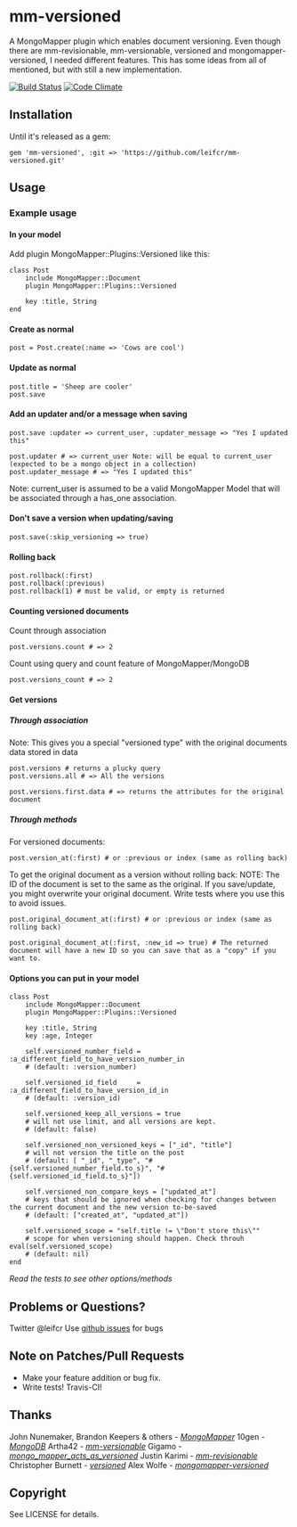 mm-versioned
============
A MongoMapper plugin which enables document versioning.
Even though there are mm-revisionable, mm-versionable, versioned and mongomapper-versioned, I needed different features.
This has some ideas from all of mentioned, but with still a new implementation.

[![Build Status](https://secure.travis-ci.org/leifcr/mm-versioned.png)](http://travis-ci.org/leifcr/mm-versioned) [![Code Climate](https://codeclimate.com/badge.png)](https://codeclimate.com/github/leifcr/mm-versioned)


Installation
------------------------------------

Until it's released as a gem:

    gem 'mm-versioned', :git => 'https://github.com/leifcr/mm-versioned.git'


Usage
------------------------------------

### Example usage

#### In your model
Add plugin MongoMapper::Plugins::Versioned like this:

    class Post
        include MongoMapper::Document
        plugin MongoMapper::Plugins::Versioned

        key :title, String
    end

#### Create as normal

    post = Post.create(:name => 'Cows are cool')

#### Update as normal

    post.title = 'Sheep are cooler'
    post.save

#### Add an updater and/or a message when saving

    post.save :updater => current_user, :updater_message => "Yes I updated this"

    post.updater # => current_user Note: will be equal to current_user (expected to be a mongo object in a collection)
    post.updater_message # => "Yes I updated this"

Note: current_user is assumed to be a valid MongoMapper Model that will be associated through a has_one association.

#### Don't save a version when updating/saving
    
    post.save(:skip_versioning => true)

#### Rolling back

    post.rollback(:first)
    post.rollback(:previous)
    post.rollback(1) # must be valid, or empty is returned

#### Counting versioned documents
Count through association

    post.versions.count # => 2
Count using query and count feature of MongoMapper/MongoDB

    post.versions_count # => 2

#### Get versions

##### Through association
Note: This gives you a special "versioned type" with the original documents data stored in data

    post.versions # returns a plucky query
    post.versions.all # => All the versions

    post.versions.first.data # => returns the attributes for the original document

##### Through methods
For versioned documents:

    post.version_at(:first) # or :previous or index (same as rolling back)

To get the original document as a version without rolling back:
NOTE: The ID of the document is set to the same as the original. If you save/update, you might overwrite your original document. Write tests where you use this to avoid issues.

    post.original_document_at(:first) # or :previous or index (same as rolling back)

    post.original_document_at(:first, :new_id => true) # The returned document will have a new ID so you can save that as a "copy" if you want to.


#### Options you can put in your model

    class Post
        include MongoMapper::Document
        plugin MongoMapper::Plugins::Versioned

        key :title, String
        key :age, Integer

        self.versioned_number_field = :a_different_field_to_have_version_number_in 
        # (default: :version_number)
        
        self.versioned_id_field     = :a_different_field_to_have_version_id_in 
        # (default: :version_id)
        
        self.versioned_keep_all_versions = true 
        # will not use limit, and all versions are kept.
        # (default: false) 
        
        self.versioned_non_versioned_keys = ["_id", "title"] 
        # will not version the title on the post
        # (default: [ "_id", "_type", "#{self.versioned_number_field.to_s}", "#{self.versioned_id_field.to_s}"]) 

        self.versioned_non_compare_keys = ["updated_at"]
        # keys that should be ignored when checking for changes between the current document and the new version to-be-saved
        # (default: ["created_at", "updated_at"])

        self.versioned_scope = "self.title != \"Don't store this\""
        # scope for when versioning should happen. Check throuh eval(self.versioned_scope)
        # (default: nil)
    end

_Read the tests to see other options/methods_


Problems or Questions?
------------------------------------

Twitter @leifcr
Use [github issues](https://github.com/leifcr/mm-versioned/issues) for bugs


Note on Patches/Pull Requests
------------------------------------

- Make your feature addition or bug fix.
- Write tests! Travis-CI!


Thanks
------------------------------------

John Nunemaker, Brandon Keepers & others - [_MongoMapper_](github.com/jnunemaker/mongomapper) 
10gen  - [_MongoDB_](http://www.mongodb.org) 
Artha42 - [_mm-versionable_](https://github.com/artha42/mm-versionable) 
Gigamo - [_mongo_mapper_acts_as_versioned_](https://github.com/gigamo/mongo_mapper_acts_as_versioned) 
Justin Karimi - [_mm-revisionable_](https://github.com/billy-ran-away/mm-revisionable) 
Christopher Burnett - [_versioned_](https://github.com/twoism/versioned) 
Alex Wolfe - [_mongomapper-versioned_](https://github.com/alexkwolfe/mongomapper-versioned) 

Copyright
------------------------------------
See LICENSE for details.
